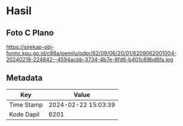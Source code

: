 # Hasil

## Foto C Plano

https://sirekap-obj-formc.kpu.go.id/c88a/pemilu/pdpr/62/09/06/20/01/6209062001004-20240218-224842--4594acbb-3734-4b7e-8fd6-b401c89bd6fa.jpg


## Metadata

| Key        | Value               |
| ---------- | ------------------- |
| Time Stamp | 2024-02-22 15:03:39 |
| Kode Dapil | 6201                |



